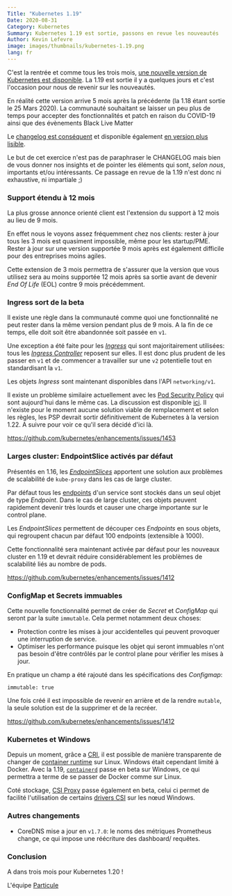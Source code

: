 ```yaml
---
Title: "Kubernetes 1.19"
Date: 2020-08-31
Category: Kubernetes
Summary: Kubernetes 1.19 est sortie, passons en revue les nouveautés
Author: Kevin Lefevre
image: images/thumbnails/kubernetes-1.19.png
lang: fr
---
```


C'est la rentrée et comme tous les trois mois, [une nouvelle version de
Kubernetes est
disponible](https://kubernetes.io/blog/2020/08/26/kubernetes-release-1.19-accentuate-the-paw-sitive/).
La 1.19 est sortie il y a quelques jours et c'est l'occasion pour nous de
revenir sur les nouveautés.

En réalité cette version arrive 5 mois après la précédente (la 1.18 étant
sortie le 25 Mars 2020). La communauté souhaitant se laisser un peu plus de temps
pour accepter des fonctionnalités et patch en raison du COVID-19 ainsi que des
évènements Black Live Matter

Le [changelog est conséquent](https://relnotes.k8s.io/?releaseVersions=1.19.0)
et disponible également [en version plus
lisible](https://github.com/kubernetes/kubernetes/blob/master/CHANGELOG/CHANGELOG-1.19.md).

Le but de cet exercice n'est pas de paraphraser le CHANGELOG mais bien de vous
donner nos insights et de pointer les éléments qui sont, *selon nous*,
importants et/ou intéressants. Ce passage en revue de la 1.19 n'est donc ni
exhaustive, ni impartiale ;)

### Support étendu à 12 mois

La plus grosse annonce orienté client est l'extension du support à 12 mois au
lieu de 9 mois.

En effet nous le voyons assez fréquemment chez nos clients: rester à jour tous
les 3 mois est quasiment impossible, même pour les startup/PME. Rester à jour
sur une version supportée 9 mois après est également difficile pour des
entreprises moins agiles.

Cette extension de 3 mois permettra de s'assurer que la version que vous
utilisez sera au moins supportée 12 mois après sa sortie avant de devenir
*End Of Life* (EOL) contre 9 mois précédemment.

### Ingress sort de la beta

Il existe une règle dans la communauté comme quoi une fonctionnalité ne peut rester
dans la même version pendant plus de 9 mois. A la fin de ce temps, elle doit
soit être abandonnée soit passée en `v1`.

Une exception a été faite pour les
[*Ingress*](https://kubernetes.io/docs/concepts/services-networking/ingress/)
qui sont majoritairement utilisées: tous les [*Ingress
Controller*](https://kubernetes.io/docs/concepts/services-networking/ingress-controllers/)
reposent sur elles. Il est donc plus prudent de les passer en `v1` et de
commencer a travailler sur une `v2` potentielle tout en standardisant la `v1`.

Les objets *Ingress* sont maintenant disponibles dans l'API `networking/v1`.

Il existe un problème similaire actuellement avec les [Pod Security
Policy](https://particule.io/blog/kubernetes-psp/) qui sont aujourd'hui dans le
même cas. La discussion est disponible
[ici](https://github.com/kubernetes/enhancements/issues/5). Il n'existe pour le
moment aucune solution viable de remplacement et selon les règles, les PSP
devrait sortir définitivement de Kubernetes à la version 1.22. A suivre pour
voir ce qu'il sera décidé d'ici là.

<https://github.com/kubernetes/enhancements/issues/1453>

### Larges cluster: EndpointSlice activés par défaut

Présentés en 1.16, les
[*EndpointSlices*](https://kubernetes.io/docs/concepts/services-networking/endpoint-slices/)
apportent une solution aux problèmes de scalabilité de `kube-proxy` dans les cas
de large cluster.

Par défaut tous les
[endpoints](https://kubernetes.io/docs/concepts/services-networking/service/)
d'un service sont stockés dans un seul objet de type *Endpoint*. Dans le cas de
large cluster, ces objets peuvent rapidement devenir très lourds et causer une
charge importante sur le control plane.

Les *EndpointSlices* permettent de découper ces *Endpoints* en sous objets, qui
regroupent chacun par défaut 100 endpoints (extensible à 1000).

Cette fonctionnalité sera maintenant activée par défaut pour les nouveaux cluster
en 1.19 et devrait réduire considérablement les problèmes de scalabilité liés au
nombre de pods.

<https://github.com/kubernetes/enhancements/issues/1412>

### ConfigMap et Secrets immuables

Cette nouvelle fonctionnalité permet de créer de *Secret* et *ConfigMap* qui
seront par la suite `immutable`. Cela permet notamment deux choses:

* Protection contre les mises à jour accidentelles qui peuvent provoquer une
    interruption de service.
* Optimiser les performance puisque les objet qui seront immuables n'ont pas
    besoin d'être contrôlés par le control plane pour vérifier les mises à jour.

En pratique un champ a été rajouté dans les spécifications des *Configmap*:

```
immutable: true
```

Une fois créé il est impossible de revenir en arrière et de la rendre `mutable`,
la seule solution est de la supprimer et de la recréer.

<https://github.com/kubernetes/enhancements/issues/1412>

### Kubernetes et Windows

Depuis un moment, grâce a
[CRI](https://kubernetes.io/blog/2016/12/container-runtime-interface-cri-in-kubernetes/),
il est possible de manière transparente de changer de [container
runtime](https://particule.io/blog/container-runtime/) sur Linux. Windows était
cependant limité à Docker. Avec la 1.19, [`containerd`](https://containerd.io/)
passe en beta sur Windows, ce qui permettra a terme de se passer de Docker comme
sur Linux.

Coté stockage, [CSI Proxy](https://github.com/kubernetes-csi/csi-proxy) passe
également en beta, celui ci permet de facilité l'utilisation de certains
[drivers CSI](https://kubernetes-csi.github.io/docs/drivers.html) sur les nœud
Windows.

### Autres changements

* CoreDNS mise a jour en `v1.7.0`: le noms des métriques Prometheus change, ce qui
    impose une réécriture des dashboard/ requêtes.

### Conclusion

A dans trois mois pour Kubernetes 1.20 !

L'équipe [Particule](https://particule.io)
